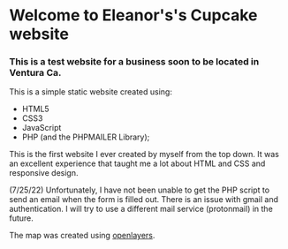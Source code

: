 # Welcome to Eleanor's's Cupcake website
### This is a test website for a business soon to be located in Ventura Ca.


This is a simple static website created using:
* HTML5
* CSS3
* JavaScript
* PHP (and the PHPMAILER Library);

This is the first website I ever created by myself from the top down.
It was an excellent experience that taught me a lot about HTML and CSS and responsive design.

(7/25/22)
Unfortunately, I have not been unable to get the PHP script to send an email when the form is filled out.
There is an issue with gmail and authentication.
I will try to use a different mail service (protonmail) in the future.



The map was created using [openlayers](https://openlayers.org).
 